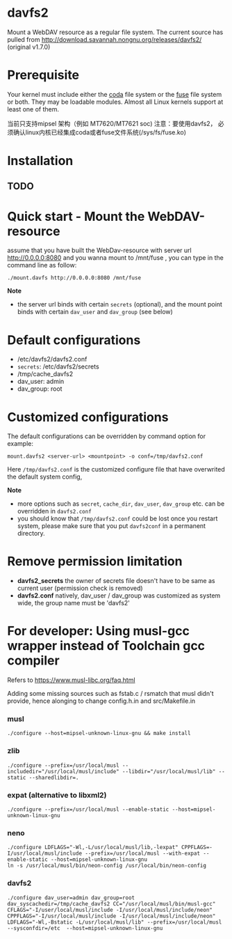 # davfs2
Mount a WebDAV resource as a regular file system.
The current source has pulled from http://download.savannah.nongnu.org/releases/davfs2/ (original v1.7.0)

# Prerequisite
Your kernel must include either the [coda](https://docs.kernel.org/filesystems/coda.html) file system or the [fuse](https://www.kernel.org/doc/html/latest/filesystems/fuse.html) file system or both. They may be loadable modules. Almost all Linux kernels support at least one of them.

当前只支持mipsel 架构（例如 MT7620/MT7621 soc)
注意：要使用davfs2， 必须确认linux内核已经集成coda或者fuse文件系统(/sys/fs/fuse.ko)

# Installation
## TODO

# Quick start - Mount the WebDAV-resource
assume that you have built the WebDav-resource with server url http://0.0.0.0:8080
and you wanna mount to /mnt/fuse , you can type in the command line as follow:
```
./mount.davfs http://0.0.0.0:8080 /mnt/fuse
```
**Note**
- the server url binds with certain `secrets` (optional), and the mount point binds with certain `dav_user` and `dav_group`  (see below)

# Default configurations
- /etc/davfs2/davfs2.conf
- `secrets`: /etc/davfs2/secrets
- /tmp/cache_davfs2
- dav_user: admin
- dav_group: root

# Customized configurations
The default configurations can be overridden by command option for example:
```
mount.davfs2 <server-url> <mountpoint> -o conf=/tmp/davfs2.conf
```
Here `/tmp/davfs2.conf` is the customized configure file that have overwrited the default system config,

**Note** 
- more options such as `secret`, `cache_dir`, `dav_user`, `dav_group` etc. can be overridden in `davfs2.conf`
- you should know that `/tmp/davfs2.conf` could be lost once you restart system, please make sure that you put `davfs2conf` in a permanent directory.

# Remove permission limitation 
- **davfs2_secrets** the owner of secrets file doesn't have to be same as current user (permission check is removed)
- **davfs2.conf**  natively, dav_user / dav_group was customized as system wide, the group name must be 'davfs2' 

# For developer: Using musl-gcc wrapper instead of Toolchain gcc compiler
Refers to https://www.musl-libc.org/faq.html

Adding some missing sources such as fstab.c / rsmatch that musl didn't provide,
hence alonging to change config.h.in and src/Makefile.in

### musl
```
./configure --host=mipsel-unknown-linux-gnu && make install
```

### zlib
```
./configure --prefix=/usr/local/musl --includedir="/usr/local/musl/include" --libdir="/usr/local/musl/lib" --static --sharedlibdir=.
```

### expat (alternative to libxml2)
```
./configure --prefix=/usr/local/musl --enable-static --host=mipsel-unknown-linux-gnu
```

### neno
```
./configure LDFLAGS="-Wl,-L/usr/local/musl/lib,-lexpat" CPPFLAGS=-I/usr/local/musl/include --prefix=/usr/local/musl --with-expat --enable-static --host=mipsel-unknown-linux-gnu
ln -s /usr/local/musl/bin/neon-config /usr/local/bin/neon-config
```

### davfs2
```
./configure dav_user=admin dav_group=root dav_syscachedir=/tmp/cache_davfs2 CC="/usr/local/musl/bin/musl-gcc" CFLAGS="-I/user/local/musl/include -I/usr/local/musl/include/neon" CPPFLAGS="-I/usr/local/musl/include -I/usr/local/musl/include/neon" LDFLAGS="-Wl,-Bstatic -L/usr/local/musl/lib" --prefix=/usr/local/musl --sysconfdir=/etc  --host=mipsel-unknown-linux-gnu
```
